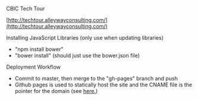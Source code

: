 CBIC Tech Tour 

[http://techtour.alleywayconsulting.com/](http://techtour.alleywayconsulting.com/)

Installing JavaScript Libraries (only use when updating libraries)

- "npm install bower"
- "bower install" (should just use the bower.json file)


Deployment Workflow

- Commit to master, then merge to the "gh-pages" branch and push
- Github pages is used to statically host the site and the CNAME file is the pointer for the domain (see [here.](https://help.github.com/articles/creating-project-pages-manually/))